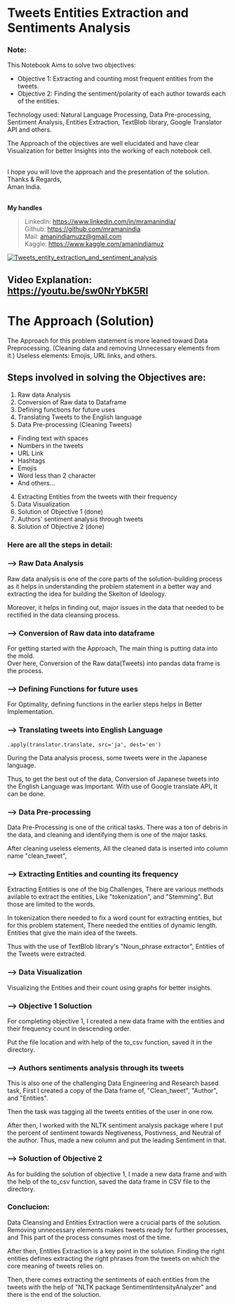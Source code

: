 # Tweets Entities Extraction and Sentiments Analysis

### Note:

This Notebook Aims to solve two objectives:
* Objective 1: Extracting and counting most frequent entities from the tweets.
* Objective 2: Finding the sentiment/polarity of each author towards each of the entities. 


Technology used: Natural Language Processing, Data Pre-processing, Sentiment Analysis, Entities Extraction, TextBlob library, Google Translator API and others.

The Approach of the objectives are well elucidated and have clear Visualization for better Insights into the working of each notebook cell.

\
I hope you will love the approach and the presentation of the solution.
\
Thanks & Regards,\
Aman India.

\
**My handles**
> LinkedIn: https://www.linkedin.com/in/mramanindia/
\
> Github: https://github.com/mramanindia
\
> Mail: amanindiamuzz@gmail.com
\
> Kaggle: https://www.kaggle.com/amanindiamuz

<a href="https://www.youtube.com/watch?v=sw0NrYbK5RI"><img src="https://i.ibb.co/MNcw5Cj/Blue-and-Yellow-Gradient-Meditation-Youtube-Thumbnail.png" alt="Tweets_entity_extraction_and_sentiment_analysis" border="0" /></a>



## Video Explanation: https://youtu.be/sw0NrYbK5RI

# The Approach (Solution)
The Approach for this problem statement is more leaned toward Data Preprocessing. (Cleaning data and removing Unnecessary elements from it.)
Useless elements: Emojis, URL links, and others.

## **Steps involved in solving the Objectives are:**
1.  Raw data Analysis
2.  Conversion of Raw data to Dataframe
2.  Defining functions for future uses
4.  Translating Tweets to the English language
3.  Data Pre-processing (Cleaning Tweets)
  * Finding text with spaces
  * Numbers in the tweets
  * URL Link
  * Hashtags
  * Emojis
  * Word less than 2 character
  *  And others...

4.  Extracting Entities from the tweets with their frequency
5.  Data Visualization
7.  Solution of Objective 1 (done)
8. Authors' sentiment analysis through tweets
10. Solution of Objective 2 (done)


### Here are all the steps in detail:
### --> Raw Data Analysis
Raw data analysis is one of the core parts of the solution-building process as it helps in understanding the problem statement in a better way and extracting the idea for building the Skelton of Ideology.

Moreover, it helps in finding out, major issues in the data that needed to be rectified in the data cleansing process.

### --> Conversion of Raw data into dataframe
For getting started with the Approach, The main thing is putting data into the mold.\
Over here,
Conversion of the Raw data(Tweets) into pandas data frame is the process.

### -->  Defining Functions for future uses

For Optimality, defining functions in the earlier steps helps in Better Implementation.

### --> Translating tweets into English Language
```
.apply(translator.translate, src='ja', dest='en')
```

During the Data analysis process, some tweets were in the Japanese language.

Thus, to get the best out of the data, Conversion of Japanese tweets into the English Language was Important.
With use of Google translate API, It can be done.

### --> Data Pre-processing

Data Pre-Processing is one of the critical tasks. There was a ton of debris in the data, and cleaning and identifying them is one of the major tasks.

After cleaning useless elements, All the cleaned data is inserted into column name "clean_tweet", 

### --> Extracting Entities and counting its frequency

Extracting Entities is one of the big Challenges, There are various methods avilable to extract the entities, Like "tokenization", and "Stemming". But those are limited to the words.

In tokenization there needed to fix a word count for extracting entities, but for this problem statement, There needed the entities of dynamic length. 
Entities that give the main idea of the tweets.

Thus with the use of TextBlob library's  "Noun_phrase extractor", Entities of the Tweets were extracted.

### --> Data Visualization

Visualizing the Entities and their count using graphs for better insights.

### --> Objective 1 Soluction

For completing objective 1, I created a new data frame with the entities and their frequency count in descending order.

Put the file location and with help of the to_csv function, saved it in the directory.

### --> Authors sentiments analysis through its tweets

This is also one of the challenging Data Engineering and Research based task,
First I created a copy of the Data frame of, "Clean_tweet", "Author", and "Entities".

Then the task was tagging all the tweets entities of the user in one row.

After then, I worked with the NLTK sentiment analysis package where I put the percent of sentiment towards Negtiveness, Postivness, and Neutral of the author.
Thus, made a new column and put the leading Sentiment in that.

### --> Soluction of Objective 2

As for building the solution of objective 1, I made a new data frame and with the help of the to_csv function, saved the data frame in CSV file to the directory.


### **Conclucion:**

Data Cleansing and Entities Extraction were a crucial parts of the solution. Removing unnecessary elements makes tweets ready for further processes, and This part of the process consumes most of the time.

After then, Entities Extraction is a key point in the solution. Finding the right entities defines extracting the right phrases from the tweets on which the core meaning of tweets relies on.

Then, there comes extracting the sentiments of each entities from the tweets with the help of "NLTK package SentimentIntensityAnalyzer" and there is the end of the soluction.







